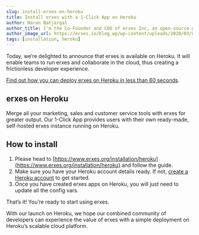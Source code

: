 ```yaml
---
slug: install-erxes-on-heroku
title: Install erxes with a 1-Click App on Heroku
author: Naran Batjargal
author_title: I'm the Co-Founder and COO of erxes Inc, an open-source growth marketing platform. Marketing, sales, and customer service platform designed to help your business attract more engaged customers. Replace Hubspot and Intercom with the mission and community-driven ecosystem.
author_image_url: https://erxes.io/blog_wp/wp-content/uploads/2020/03/naran.png
tags: [installation, heroku]
---
```


Today, we’re delighted to announce that erxes is available on Heroku. It will enable teams to run erxes and collaborate in the cloud, thus creating a frictionless developer experience.

<!--truncate-->

[Find out how you can deploy erxes on Heroku in less than 60 seconds](https://www.erxes.org/installation/heroku).

## **erxes on Heroku**

Merge all your marketing, sales and customer service tools with erxes for greater output. Our 1-Click App provides users with their own ready-made, self-hosted erxes instance running on Heroku.

## **How to install**

1.  Please head to [https://www.erxes.org/installation/heroku](https://www.erxes.org/installation/heroku) and follow the guide.
2.  Make sure you have your Heroku account details ready. If not, [create a Heroku account](https://id.heroku.com/login) to get started.
3.  Once you have created erxes apps on Heroku, you will just need to update all the config vars.

That’s it! You’re ready to start using erxes.

With our launch on Heroku, we hope our combined community of developers can experience the value of erxes with a simple deployment on Heroku’s scalable cloud platform.
